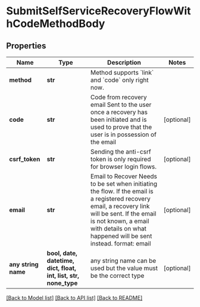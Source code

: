 # SubmitSelfServiceRecoveryFlowWithCodeMethodBody


## Properties
Name | Type | Description | Notes
------------ | ------------- | ------------- | -------------
**method** | **str** | Method supports &#x60;link&#x60; and &#x60;code&#x60; only right now. | 
**code** | **str** | Code from recovery email  Sent to the user once a recovery has been initiated and is used to prove that the user is in possession of the email | [optional] 
**csrf_token** | **str** | Sending the anti-csrf token is only required for browser login flows. | [optional] 
**email** | **str** | Email to Recover  Needs to be set when initiating the flow. If the email is a registered recovery email, a recovery link will be sent. If the email is not known, a email with details on what happened will be sent instead.  format: email | [optional] 
**any string name** | **bool, date, datetime, dict, float, int, list, str, none_type** | any string name can be used but the value must be the correct type | [optional]

[[Back to Model list]](../README.md#documentation-for-models) [[Back to API list]](../README.md#documentation-for-api-endpoints) [[Back to README]](../README.md)


